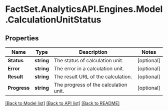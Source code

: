 # FactSet.AnalyticsAPI.Engines.Model.CalculationUnitStatus
## Properties

Name | Type | Description | Notes
------------ | ------------- | ------------- | -------------
**Status** | **string** | The status of calculation unit. | [optional] 
**Error** | **string** | The error in a calculation unit. | [optional] 
**Result** | **string** | The result URL of the calculation. | [optional] 
**Progress** | **string** | The progress of the calculation unit. | [optional] 

[[Back to Model list]](../README.md#documentation-for-models) [[Back to API list]](../README.md#documentation-for-api-endpoints) [[Back to README]](../README.md)

